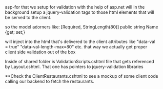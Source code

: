 
asp-for that we setup for validation with the help of asp.net will in the background setup a jquery-validation tags to those html elements that will be served to the client. 

so the model adorners like:
[Required, StringLength(80)]
	 public string Name {get; set;}

will inject into the html that's delivered to the client attributes like "data-val = true" "data-val-length-max=80" etc. that way we actually get proper client side validation out of the box

Inside of shared folder is ValidationScripts.cshtml file that gets referenced by Layout.cshtml. That one has pointers to jquery-validation libraries

**Check the ClientRestaurants.cshtml to see a mockup of some client code calling our backend to fetch the restaurants.